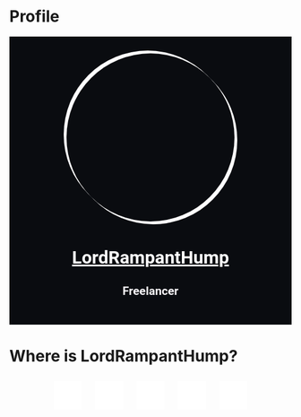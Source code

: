 # Profile

<div align="center" style="background-color:#0a0c10; color:#fff; font-family:Roboto, sans-serif; font-weight:100; padding:30px;">
    <div style="aspect-ratio:1/1; width:min(300px, 90%); position:relative;">
        <div style="position:absolute; width:100%; height:100%; box-shadow:5px 5px 0 #fff, -5px -5px 0 #fff; border-radius:50%; animation: rotate 6s infinite linear;"></div>
        <div style="border-radius:50%; width:100%; height:100%; background-image:url(https://raw.githubusercontent.com/LordRampantHump/LordRampantHump/master/img/profile.png); background-size:100%; background-position:center; transition:all 0.2s ease-in-out; position:absolute;"></div>
    </div>
    <div style="text-align:center;">
        <h1 style="font-size:2rem; text-decoration:underline;">LordRampantHump</h1>
        <h2 style="color:#f8f6f9;">Freelancer</h2>
    </div>
</div>

# Where is LordRampantHump?

<div align="center">
    <a style="color: #0a0c1000; text-decoration: none;" href="https://codepen.io/LordRampantHump/" title="LordRampantHump Codepen">
        <img src="https://raw.githubusercontent.com/LordRampantHump/LordRampantHump/master/img/icons/codepen/codepen-original.svg" alt="Codepen" width="50" height="50" style="margin: 10px;">
    </a>
    <a style="color: #0a0c1000; text-decoration: none;" href="https://www.npmjs.com/settings/lordrampenthump/" title="LordRampantHump NPM JS">
        <img src="https://raw.githubusercontent.com/LordRampantHump/LordRampantHump/master/img/icons/npm/npm-original-wordmark.svg" alt="NPM" width="50" height="50" style="margin: 10px;">
    </a>
    <a style="color: #0a0c1000; text-decoration: none;" href="https://github.com/LordRampantHump" title="LordRampantHump Github">
        <img src="https://raw.githubusercontent.com/LordRampantHump/LordRampantHump/master/img/icons/github/github-original.svg" alt="GitHub" width="50" height="50" style="margin: 10px;">
    </a>
    <a style="color: #0a0c1000; text-decoration: none;" href="https://discordapp.com/users/692016302830911589" title="LordRampantHump Discord">
        <img src="https://raw.githubusercontent.com/LordRampantHump/LordRampantHump/master/img/icons/discordjs/discordjs-plain.svg" alt="Discord" width="50" height="50" style="margin: 10px;">
    </a>
    <a style="color: #0a0c1000; text-decoration: none;" href="https://uk.linkedin.com/in/morgan-mcconville" title="LordRampantHump LinkedIn">
        <img src="https://raw.githubusercontent.com/LordRampantHump/LordRampantHump/master/img/icons/linkedin/linkedin-plain.svg" alt="LinkedIn" width="50" height="50" style="margin: 10px;">
    </a>
</div>
